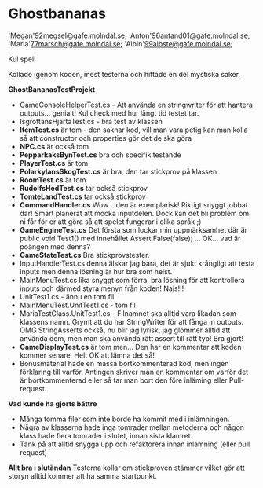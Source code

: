 # Ghostbananas

'Megan'<92megsel@gafe.molndal.se>; 
'Anton'<96antand01@gafe.molndal.se>; 
'Maria'<77marsch@gafe.molndal.se>; 
'Albin'<99albste@gafe.molndal.se>;

Kul spel!

Kollade igenom koden, mest testerna och hittade en del mystiska saker.

**GhostBananasTestProjekt**
- GameConsoleHelperTest.cs - Att använda en stringwriter för att hantera outputs… genialt! Kul check med hur långt tid testet tar.
- IsgrottansHjartaTest.cs - bra test av klassen
- **ItemTest.cs** är tom - den saknar kod, vill man vara petig kan man kolla så att constructor och properties gör det de ska göra
- **NPC.cs** är också tom
- **PepparkaksBynTest.cs** bra och specifik testande
- **PlayerTest.cs** är tom
- **PolarkylansSkogTest.cs** är bra, den tar stickprov på klassen
- **RoomTest.cs** är tom
- **RudolfsHedTest.cs** tar också stickprov
- **TomteLandTest.cs** tar också stickprov
- **CommandHandler.cs** Wow… den är exemplarisk! Riktigt snyggt jobbat där! Smart planerat att mocka inputdelen. Dock kan det bli problem om ni får för er att göra så att spelet fungerar i olika språk ;)
- **GameEngineTest.cs** Det första som lockar min uppmärksamhet där är public void Test1() med innehållet Assert.False(false); … OK… vad är poängen med denna?
- **GameStateTest.cs** Bra stickprovstester.
- InputHandlerTest.cs denna älskar jag bara, det är sjukt krångligt att testa inputs men denna lösning är hur bra som helst.
- MainMenuTest.cs lika snyggt som förra, bra lösning för att kontrollera inputs och därmed styra menyn från koden! Najs!!!
- UnitTest1.cs - ännu en tom fil
- MainMenuTest.UnitTest1.cs - tom fil
- MariaTestClass.UnitTest1.cs - Filnamnet ska alltid vara likadan som klassens namn. Grymt att du har StringWriter för att fånga in outputs. OMG StringAsserts också, nu blir jag lyrisk, jag glömmer alltid att använda dem, men man ska använda rätt assert till rätt typ! Bra gjort!
- **GameDisplayTest.cs** är tom men… Den har en kommentar att koden kommer senare. Helt OK att lämna det så!
- Bonusmaterial hade en massa bortkommenterad kod, men ingen förklaring till varför. Antingen skriver man en kommentar om varför det är bortkommenterad eller så tar man bort den före inläming eller Pull-request.

**Vad kunde ha gjorts bättre**
- Många tomma filer som inte borde ha kommit med i inlämningen.
- Några av klasserna hade inga tomrader mellan metoderna och någon klass hade flera tomrader i slutet, innan sista klamret.
- Tänk på att alltid snygga upp och refaktorera innan inlämning (eller pull request)

**Allt bra i slutändan**
Testerna kollar om stickproven stämmer vilket gör att storyn alltid kommer att ha samma startpunkt. 
 